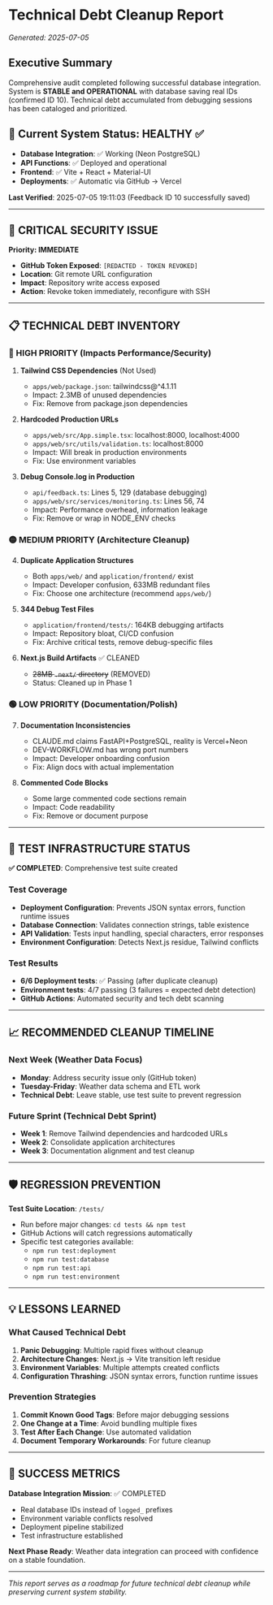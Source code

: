 # Technical Debt Cleanup Report
*Generated: 2025-07-05*

## Executive Summary

Comprehensive audit completed following successful database integration. System is **STABLE and OPERATIONAL** with database saving real IDs (confirmed ID 10). Technical debt accumulated from debugging sessions has been cataloged and prioritized.

## 🎯 Current System Status: HEALTHY ✅

- **Database Integration**: ✅ Working (Neon PostgreSQL)
- **API Functions**: ✅ Deployed and operational  
- **Frontend**: ✅ Vite + React + Material-UI
- **Deployments**: ✅ Automatic via GitHub → Vercel

**Last Verified**: 2025-07-05 19:11:03 (Feedback ID 10 successfully saved)

---

## 🚨 CRITICAL SECURITY ISSUE

**Priority: IMMEDIATE**

- **GitHub Token Exposed**: `[REDACTED - TOKEN REVOKED]`
- **Location**: Git remote URL configuration
- **Impact**: Repository write access exposed
- **Action**: Revoke token immediately, reconfigure with SSH

---

## 📋 TECHNICAL DEBT INVENTORY

### 🔴 HIGH PRIORITY (Impacts Performance/Security)

1. **Tailwind CSS Dependencies** (Not Used)
   - `apps/web/package.json`: tailwindcss@^4.1.11
   - Impact: 2.3MB of unused dependencies  
   - Fix: Remove from package.json dependencies

2. **Hardcoded Production URLs**
   - `apps/web/src/App.simple.tsx`: localhost:8000, localhost:4000
   - `apps/web/src/utils/validation.ts`: localhost:8000
   - Impact: Will break in production environments
   - Fix: Use environment variables

3. **Debug Console.log in Production**
   - `api/feedback.ts`: Lines 5, 129 (database debugging)
   - `apps/web/src/services/monitoring.ts`: Lines 56, 74
   - Impact: Performance overhead, information leakage
   - Fix: Remove or wrap in NODE_ENV checks

### 🟡 MEDIUM PRIORITY (Architecture Cleanup)

4. **Duplicate Application Structures**
   - Both `apps/web/` and `application/frontend/` exist
   - Impact: Developer confusion, 633MB redundant files
   - Fix: Choose one architecture (recommend `apps/web/`)

5. **344 Debug Test Files** 
   - `application/frontend/tests/`: 164KB debugging artifacts
   - Impact: Repository bloat, CI/CD confusion
   - Fix: Archive critical tests, remove debug-specific files

6. **Next.js Build Artifacts** ✅ CLEANED
   - ~~28MB `.next/` directory~~ (REMOVED)
   - Status: Cleaned up in Phase 1

### 🟢 LOW PRIORITY (Documentation/Polish)

7. **Documentation Inconsistencies**
   - CLAUDE.md claims FastAPI+PostgreSQL, reality is Vercel+Neon
   - DEV-WORKFLOW.md has wrong port numbers
   - Impact: Developer onboarding confusion
   - Fix: Align docs with actual implementation

8. **Commented Code Blocks**
   - Some large commented code sections remain
   - Impact: Code readability
   - Fix: Remove or document purpose

---

## 🧪 TEST INFRASTRUCTURE STATUS

**✅ COMPLETED**: Comprehensive test suite created

### Test Coverage
- **Deployment Configuration**: Prevents JSON syntax errors, function runtime issues
- **Database Connection**: Validates connection strings, table existence  
- **API Validation**: Tests input handling, special characters, error responses
- **Environment Configuration**: Detects Next.js residue, Tailwind conflicts

### Test Results
- **6/6 Deployment tests**: ✅ Passing (after duplicate cleanup)
- **Environment tests**: 4/7 passing (3 failures = expected debt detection)
- **GitHub Actions**: Automated security and tech debt scanning

---

## 📈 RECOMMENDED CLEANUP TIMELINE

### Next Week (Weather Data Focus)
- **Monday**: Address security issue only (GitHub token)  
- **Tuesday-Friday**: Weather data schema and ETL work
- **Technical Debt**: Leave stable, use test suite to prevent regression

### Future Sprint (Technical Debt Sprint)
- **Week 1**: Remove Tailwind dependencies and hardcoded URLs
- **Week 2**: Consolidate application architectures  
- **Week 3**: Documentation alignment and test cleanup

---

## 🛡️ REGRESSION PREVENTION

**Test Suite Location**: `/tests/`
- Run before major changes: `cd tests && npm test`
- GitHub Actions will catch regressions automatically
- Specific test categories available:
  - `npm run test:deployment`
  - `npm run test:database` 
  - `npm run test:api`
  - `npm run test:environment`

---

## 💡 LESSONS LEARNED

### What Caused Technical Debt
1. **Panic Debugging**: Multiple rapid fixes without cleanup
2. **Architecture Changes**: Next.js → Vite transition left residue
3. **Environment Variables**: Multiple attempts created conflicts
4. **Configuration Thrashing**: JSON syntax errors, function runtime issues

### Prevention Strategies  
1. **Commit Known Good Tags**: Before major debugging sessions
2. **One Change at a Time**: Avoid bundling multiple fixes
3. **Test After Each Change**: Use automated validation
4. **Document Temporary Workarounds**: For future cleanup

---

## 🎯 SUCCESS METRICS

**Database Integration Mission**: ✅ COMPLETED
- Real database IDs instead of `logged_` prefixes
- Environment variable conflicts resolved
- Deployment pipeline stabilized
- Test infrastructure established

**Next Phase Ready**: Weather data integration can proceed with confidence on a stable foundation.

---

*This report serves as a roadmap for future technical debt cleanup while preserving current system stability.*